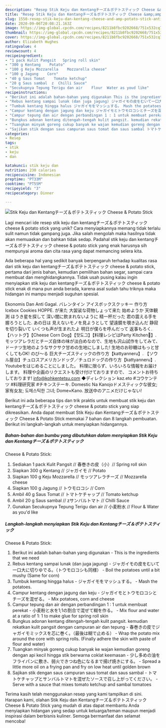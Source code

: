 ```yaml
---
description: "Resep Stik Keju dan Kentangチーズ＆ポテトスティック Cheese &amp;amp; Potato Stick Anti Gagal"
title: "Resep Stik Keju dan Kentangチーズ＆ポテトスティック Cheese &amp;amp; Potato Stick Anti Gagal"
slug: 1550-resep-stik-keju-dan-kentang-cheese-and-amp-potato-stick-anti-gagal
date: 2020-09-06T20:08:21.163Z
image: https://img-global.cpcdn.com/recipes/8211b8fbc9202668/751x532cq70/stik-keju-dan-kentangチーズ＆ポテトスティック-cheese-potato-stick-foto-resep-utama.jpg
thumbnail: https://img-global.cpcdn.com/recipes/8211b8fbc9202668/751x532cq70/stik-keju-dan-kentangチーズ＆ポテトスティック-cheese-potato-stick-foto-resep-utama.jpg
cover: https://img-global.cpcdn.com/recipes/8211b8fbc9202668/751x532cq70/stik-keju-dan-kentangチーズ＆ポテトスティック-cheese-potato-stick-foto-resep-utama.jpg
author: Elizabeth Hughes
ratingvalue: 4
reviewcount: 4
recipeingredient:
- "1 pack Kulit Pangsit   Spring roll skin"
- "300 g Kentang    Potato"
- "100 g Keju Mozzarella    Mozzarella cheese"
- "100 g Jagung    Corn"
- "40 g Saus Tomat    Tomato ketchup"
- "20 g Saus sambal  z  Chilli Sauce"
- "Secukupnya Tepung Terigu dan air    Flour  Water as youd like"
recipeinstructions:
- "Berikut ini adalah bahan-bahan yang digunakan This is the ingredients that we need"
- "Rebus kentang sampai lunak (dan juga jagung) ジャガイモの皮をむいて一口大に切りゆでる。（トウモロコシも同様）  Boil the potatoes until a bit mushy (Same for corn)"
- "Tumbuk kentang hingga halus ジャガイモをマッシュする。 Mash the potatoes."
- "Campur kentang dengan jagung dan keju ジャガイモとトウモロコシとチーズを混ぜる。 Mix potatoes, corn and cheese"
- "Campur tepung dan air dengan perbandingan 1 : 1 untuk membuat perekat 小麦粉と水を1;1の割合で混ぜて糊を作る。 Mix flour and water at a ratio of 1: 1 to make glue for spring roll skin"
- "Bungkus adonan kentang ditengah-tengah kulit pangsit. kemudian rekatkan kulit pangsit dengan campuran air dan tepung 春巻きの皮でジャガイモミックスを芯に巻く。（最後は糊で止める） Wrap the potato mix around the core with spring rolls. (Finally adhere the skin with paste of flour and water)"
- "Tuangkan minyak goreng cukup banyak ke wajan kemudian goreng dengan api kecil hingga stik berwarna coklat keemasan 少し多めの油をフライパンに敷き、弱火できつね色になるまで揚げ焼きにする。 Spread a little more oil on a frying pan and fry on low heat until golden brown"
- "Sajikan stik dengan saus campuran saus tomat dan saus sambal トマトケチャップとサンバルトマトを混ぜたソースで召し上がってください。 Serve with a sauce that mixes tomato ketchup and sambal tomatoes"
categories:
- Resep
tags:
- stik
- keju
- dan

katakunci: stik keju dan 
nutrition: 230 calories
recipecuisine: Indonesian
preptime: "PT33M"
cooktime: "PT55M"
recipeyield: "3"
recipecategory: Dinner

---
```



![Stik Keju dan Kentangチーズ＆ポテトスティック
Cheese &amp; Potato Stick](https://img-global.cpcdn.com/recipes/8211b8fbc9202668/751x532cq70/stik-keju-dan-kentangチーズ＆ポテトスティック-cheese-potato-stick-foto-resep-utama.jpg)

Lagi mencari ide resep stik keju dan kentangチーズ＆ポテトスティック
cheese &amp; potato stick yang unik? Cara menyiapkannya memang tidak terlalu sulit namun tidak gampang juga. Jika salah mengolah maka hasilnya tidak akan memuaskan dan bahkan tidak sedap. Padahal stik keju dan kentangチーズ＆ポテトスティック
cheese &amp; potato stick yang enak harusnya sih mempunyai aroma dan cita rasa yang dapat memancing selera kita.

Ada beberapa hal yang sedikit banyak berpengaruh terhadap kualitas rasa dari stik keju dan kentangチーズ＆ポテトスティック
cheese &amp; potato stick, pertama dari jenis bahan, kemudian pemilihan bahan segar, sampai cara membuat dan menghidangkannya. Tidak usah pusing kalau ingin menyiapkan stik keju dan kentangチーズ＆ポテトスティック
cheese &amp; potato stick enak di mana pun anda berada, karena asal sudah tahu triknya maka hidangan ini mampu menjadi suguhan spesial.

Ekonomis Dan Anti Gagal. バレンタイン アイスボックスクッキー 作り方 Icebox Cookies HOPPE. が来た 大袈裟な荷物しょって来た 始めようか 天体観測 ほうき星を探して 深い闇に飲まれないように 精一杯だった 君の震える手を 握ろうとした. あの日は 見えないモノを見ようとして 望遠鏡を覗き込んだ 静寂を切り裂いて いくつも声が生まれたよ 明日が僕らを呼んだって 返事もろく. 【ハットグ】【Cheese Corn Dog】【핫도그】【料理レシピはParty Kitchen🎉】. モッツアレラだとチーズ自体の味が淡白めなので、生地も沢山試作をしてみて、ドーナツ生地のようなサクサク甘めの生地にしました! 生地のお砂糖はもっと甘くしてもOK! のび〜る 巨大チーズスティックの作り方【kattyanneru】. 【ソウル屋台】チュロスアメリカンドッグ／チュロドッグの作り方【kattyanneru】. Youtubeをはじめることにしました。 料理に限らず、いろいろな情報をお届けします。 料理や企画のリクエストも受け付けておりますので、 コメントお待ちしております! info@kohkentetsu.com ◆ディレクション kaz.eto #コウケンテツ #料理研究家 #チキンステーキ. Domestic Na Kanojoドメスティックな彼女; 家有女友; 도메스틱한 그녀; Dome×Kano. 放送中のアニメだけじゃない!


Berikut ini ada beberapa tips dan trik praktis untuk membuat stik keju dan kentangチーズ＆ポテトスティック
cheese &amp; potato stick yang siap dikreasikan. Anda dapat membuat Stik Keju dan Kentangチーズ＆ポテトスティック
Cheese &amp; Potato Stick memakai 7 bahan dan 8 langkah pembuatan. Berikut ini langkah-langkah untuk menyiapkan hidangannya.

<!--inarticleads1-->

##### Bahan-bahan dan bumbu yang dibutuhkan dalam menyiapkan Stik Keju dan Kentangチーズ＆ポテトスティック
Cheese &amp; Potato Stick:

1. Sediakan 1 pack Kulit Pangsit // 春巻きの皮（小）// Spring roll skin
1. Siapkan 300 g Kentang // ジャガイモ // Potato
1. Siapkan 100 g Keju Mozzarella // モッツアレラチーズ // Mozzarella cheese
1. Siapkan 100 g Jagung // トウモロコシ // Corn
1. Ambil 40 g Saus Tomat // トマトケチャップ // Tomato ketchup
1. Ambil 20 g Saus sambal // zサンバルトマト // Chilli Sauce
1. Gunakan Secukupnya Tepung Terigu dan air // 小麦粉水 // Flour &amp; Water as you&#39;d like




<!--inarticleads2-->

##### Langkah-langkah menyiapkan Stik Keju dan Kentangチーズ＆ポテトスティック
Cheese &amp; Potato Stick:

1. Berikut ini adalah bahan-bahan yang digunakan - This is the ingredients that we need
1. Rebus kentang sampai lunak (dan juga jagung) - ジャガイモの皮をむいて一口大に切りゆでる。（トウモロコシも同様） -  Boil the potatoes until a bit mushy (Same for corn)
1. Tumbuk kentang hingga halus - ジャガイモをマッシュする。 - Mash the potatoes.
1. Campur kentang dengan jagung dan keju - ジャガイモとトウモロコシとチーズを混ぜる。 - Mix potatoes, corn and cheese
1. Campur tepung dan air dengan perbandingan 1 : 1 untuk membuat perekat - 小麦粉と水を1;1の割合で混ぜて糊を作る。 - Mix flour and water at a ratio of 1: 1 to make glue for spring roll skin
1. Bungkus adonan kentang ditengah-tengah kulit pangsit. kemudian rekatkan kulit pangsit dengan campuran air dan tepung - 春巻きの皮でジャガイモミックスを芯に巻く。（最後は糊で止める） - Wrap the potato mix around the core with spring rolls. (Finally adhere the skin with paste of flour and water)
1. Tuangkan minyak goreng cukup banyak ke wajan kemudian goreng dengan api kecil hingga stik berwarna coklat keemasan - 少し多めの油をフライパンに敷き、弱火できつね色になるまで揚げ焼きにする。 - Spread a little more oil on a frying pan and fry on low heat until golden brown
1. Sajikan stik dengan saus campuran saus tomat dan saus sambal - トマトケチャップとサンバルトマトを混ぜたソースで召し上がってください。 - Serve with a sauce that mixes tomato ketchup and sambal tomatoes




Terima kasih telah menggunakan resep yang kami tampilkan di sini. Harapan kami, olahan Stik Keju dan Kentangチーズ＆ポテトスティック
Cheese &amp; Potato Stick yang mudah di atas dapat membantu Anda menyiapkan hidangan yang sedap untuk keluarga/teman maupun menjadi inspirasi dalam berbisnis kuliner. Semoga bermanfaat dan selamat mencoba!
